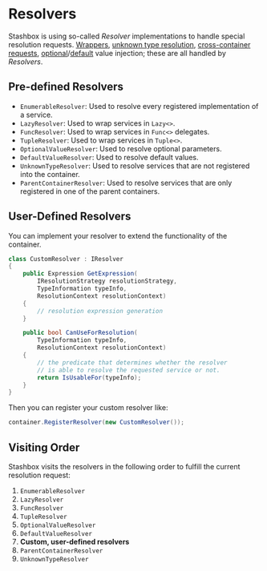 # Resolvers

Stashbox is using so-called *Resolver* implementations to handle special resolution requests. [Wrappers](advanced/generics?id=wrappers), [unknown type resolution](advanced/special-resolution-cases?id=unknown-type-resolution), [cross-container requests](advanced/child-containers), [optional](advanced/special-resolution-cases?id=optional-value-injection)/[default](advanced/special-resolution-cases?id=default-value-injection) value injection; these are all handled by *Resolvers*.

## Pre-defined Resolvers
* `EnumerableResolver`: Used to resolve every registered implementation of a service.
* `LazyResolver`: Used to wrap services in `Lazy<>`.
* `FuncResolver`: Used to wrap services in `Func<>` delegates.
* `TupleResolver`: Used to wrap services in `Tuple<>`.
* `OptionalValueResolver`: Used to resolve optional parameters.
* `DefaultValueResolver`: Used to resolve default values.
* `UnknownTypeResolver`: Used to resolve services that are not registered into the container.
* `ParentContainerResolver`: Used to resolve services that are only registered in one of the parent containers.

## User-Defined Resolvers
You can implement your resolver to extend the functionality of the container.
```cs
class CustomResolver : IResolver
{
    public Expression GetExpression(
        IResolutionStrategy resolutionStrategy,
        TypeInformation typeInfo,
        ResolutionContext resolutionContext)
    {
        // resolution expression generation
    }

    public bool CanUseForResolution(
        TypeInformation typeInfo,
        ResolutionContext resolutionContext)
    {
	    // the predicate that determines whether the resolver 
        // is able to resolve the requested service or not.
        return IsUsableFor(typeInfo);
    }
}
```
Then you can register your custom resolver like:
```cs
container.RegisterResolver(new CustomResolver());
```

## Visiting Order
Stashbox visits the resolvers in the following order to fulfill the current resolution request:

1. `EnumerableResolver`
2. `LazyResolver`
3. `FuncResolver`
4. `TupleResolver`
5. `OptionalValueResolver`
6. `DefaultValueResolver`
7. **Custom, user-defined resolvers**
8. `ParentContainerResolver`
9. `UnknownTypeResolver`